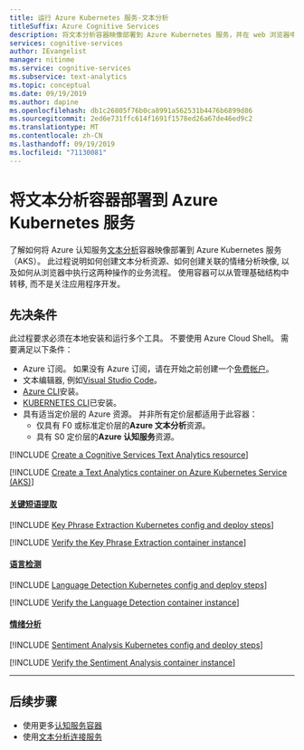 ```yaml
---
title: 运行 Azure Kubernetes 服务-文本分析
titleSuffix: Azure Cognitive Services
description: 将文本分析容器映像部署到 Azure Kubernetes 服务，并在 web 浏览器中对其进行测试。
services: cognitive-services
author: IEvangelist
manager: nitinme
ms.service: cognitive-services
ms.subservice: text-analytics
ms.topic: conceptual
ms.date: 09/19/2019
ms.author: dapine
ms.openlocfilehash: db1c26805f76b0ca8991a562531b4476b6899d86
ms.sourcegitcommit: 2ed6e731ffc614f1691f1578ed26a67de46ed9c2
ms.translationtype: MT
ms.contentlocale: zh-CN
ms.lasthandoff: 09/19/2019
ms.locfileid: "71130081"
---
```

# <a name="deploy-a-text-analytics-container-to-azure-kubernetes-service"></a>将文本分析容器部署到 Azure Kubernetes 服务

了解如何将 Azure 认知服务[文本分析](https://docs.microsoft.com/azure/cognitive-services/text-analytics/how-tos/text-analytics-how-to-install-containers)容器映像部署到 Azure Kubernetes 服务（AKS）。 此过程说明如何创建文本分析资源、如何创建关联的情绪分析映像, 以及如何从浏览器中执行这两种操作的业务流程。 使用容器可以从管理基础结构中转移, 而不是关注应用程序开发。

## <a name="prerequisites"></a>先决条件

此过程要求必须在本地安装和运行多个工具。 不要使用 Azure Cloud Shell。 需要满足以下条件：

* Azure 订阅。 如果没有 Azure 订阅，请在开始之前创建一个[免费帐户](https://azure.microsoft.com/free/)。
* 文本编辑器, 例如[Visual Studio Code](https://code.visualstudio.com/download)。
* [Azure CLI](https://docs.microsoft.com/cli/azure/install-azure-cli?view=azure-cli-latest)安装。
* [KUBERNETES CLI](https://kubernetes.io/docs/tasks/tools/install-kubectl/)已安装。
* 具有适当定价层的 Azure 资源。 并非所有定价层都适用于此容器：
    * 仅具有 F0 或标准定价层的**Azure 文本分析**资源。
    * 具有 S0 定价层的**Azure 认知服务**资源。

[!INCLUDE [Create a Cognitive Services Text Analytics resource](../includes/create-text-analytics-resource.md)]

[!INCLUDE [Create a Text Analytics container on Azure Kubernetes Service (AKS)](../../containers/includes/create-aks-resource.md)]

#### <a name="key-phrase-extractiontabkeyphrase"></a>[关键短语提取](#tab/keyphrase)

[!INCLUDE [Key Phrase Extraction Kubernetes config and deploy steps](../includes/key-phrase-extraction-kubernetes-config-deploy.md)]

[!INCLUDE [Verify the Key Phrase Extraction container instance](../includes/verify-key-phrase-extraction-container.md)]

#### <a name="language-detectiontablanguage"></a>[语言检测](#tab/language)

[!INCLUDE [Language Detection Kubernetes config and deploy steps](../includes/language-detection-kubernetes-config-deploy.md)]

[!INCLUDE [Verify the Language Detection container instance](../includes/verify-language-detection-container.md)]

#### <a name="sentiment-analysistabsentiment"></a>[情绪分析](#tab/sentiment)

[!INCLUDE [Sentiment Analysis Kubernetes config and deploy steps](../includes/sentiment-analysis-kubernetes-config-deploy.md)]

[!INCLUDE [Verify the Sentiment Analysis container instance](../includes/verify-sentiment-analysis-container.md)]

***

## <a name="next-steps"></a>后续步骤

* 使用更多[认知服务容器](../../cognitive-services-container-support.md)
* 使用[文本分析连接服务](../vs-text-connected-service.md)
